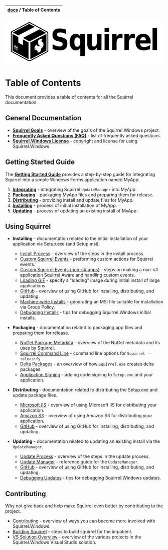 | [docs](.) / Table of Contents |
|:---|

![](artwork/Squirrel-Logo.png)

# Table of Contents

This document provides a table of contents for all the Squirrel documentation. 

## General Documentation

* **[Squirrel Goals](goals.md)** - overview of the goals of the Squirrel.Windows project. 
* **[Frequently Asked Questions (FAQ)](faq.md)** - list of frequently asked questions. 
* **[Squirrel.Windows License](../COPYING)** - copyright and license for using Squirrel.Windows

## Getting Started Guide

The **[Getting Started Guide](getting-started/0-overview.md)** provides a step-by-step guide for integrating Squirrel into a simple Windows Forms application named MyApp.

1. **[Integrating](getting-started/1-integrating.md)** - integrating Squirrel `UpdateManager` into MyApp.
1. **[Packaging](getting-started/2-packaging.md)** - packaging MyApp files and preparing them for release.
1. **[Distributing](getting-started/3-distributing.md)** - providing install and update files for MyApp.
1. **[Installing](getting-started/4-installing.md)** - process of initial installation of MyApp.
1. **[Updating](getting-started/5-updating.md)** - process of updating an existing install of MyApp.

## Using Squirrel


* **Installing** - documentation related to the initial installation of your application via Setup.exe (and Setup.msi).
  * [Install Process](using/install-process.md) - overview of the steps in the install process.
  * [Custom Squirrel Events](using/custom-squirrel-events.md) - preforming custom actions for Squirrel events. 
  * [Custom Squirrel Events (non-c# apps)](using/custom-squirrel-events-non-cs.md) - steps on making a non-c# application Squirrel Aware and handling custom events.
  * [Loading GIF](loading-gif.md) - specify a "loading" image during initial install of large applications.
  * [GitHub](using/github.md) - overview of using GitHub for installing, distributing, and updating. 
  * [Machine-wide Installs](using/machine-wide-installs.md) - generating an MSI file suitable for installation via Group Policy.
  * [Debugging Installs](using/debugging-installs.md) - tips for debugging Squirrel.Windows initial installs.

* **Packaging** - documentation related to packaging app files and preparing them for release.
  * [NuGet Package Metadata](using/nuget-package-metadata.md) - overview of the NuGet metadata and its uses by Squirrel.
  * [Squirrel Command Line](using/squirrel-command-line.md) - command line options for `Squirrel --releasify`
  * [Delta Packages](using/delta-packages.md) - an overview of how `Squirrel.exe` creates delta packages.
  * [Application Signing](using/application-signing.md) - adding code signing to `Setup.exe` and your application.

* **Distributing** - documentation related to distributing the Setup.exe and update package files.
  * [Microsoft IIS](using/microsoft-iis.md) - overview of using Microsoft IIS for distributing your application. 
  * [Amazon S3](using/amazon-s3.md) - overview of using Amazon S3 for distributing your application. 
  * [GitHub](using/github.md) - overview of using GitHub for installing, distributing, and updating. 
* **Updating** - documentation related to updating an existing install via the `UpdateManager`. 
  * [Update Process](using/update-process.md) - overview of the steps in the update process.
  * [Update Manager](using/update-manager.md) - reference guide for the `UpdateManager`.  
  * [GitHub](using/github.md) - overview of using GitHub for installing, distributing, and updating.  
  * [Debugging Updates](using/debugging-updates.md) - tips for debugging Squirrel.Windows updates.

  
  
## Contributing

Why not give back and help make Squirrel even better by contributing to the project.

* [Contributing](contributing/contributing.md) - overview of ways you can become more involved with Squirrel.Windows.
* [Building Squirrel](contributing/building-squirrel.md) - steps to build squirrel for the impatient.
* [VS Solution Overview](contributing/vs-solution-overview.md) - overview of the various projects in the Squirrel.Windows Visual Studio solution.

